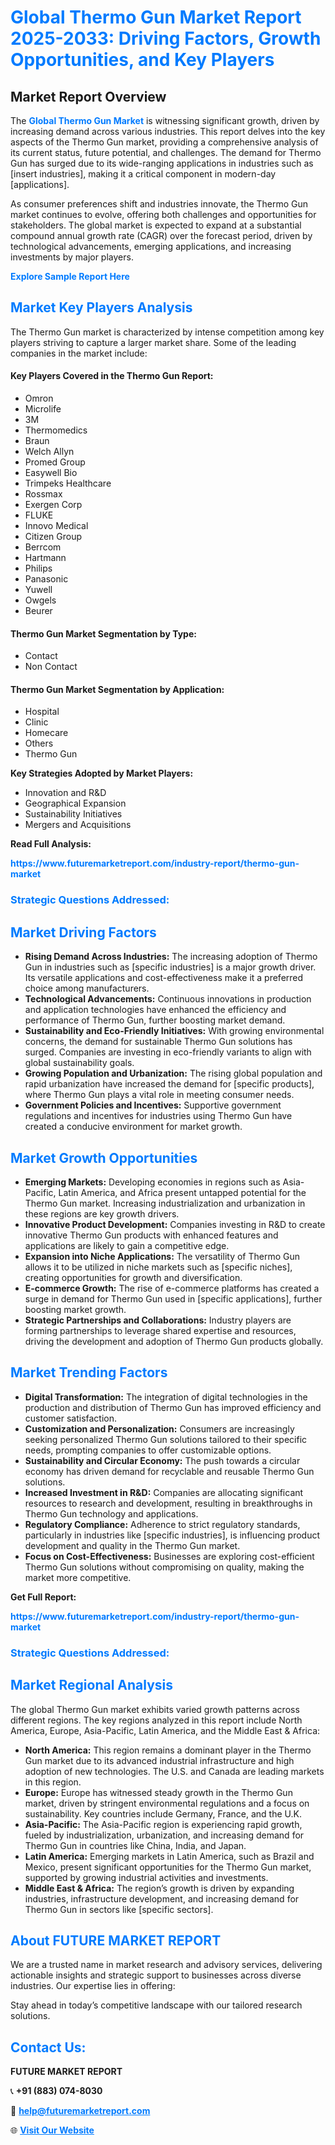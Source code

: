 <h1 style="color: #007BFF;">Global Thermo Gun Market Report 2025-2033: Driving Factors, Growth Opportunities, and Key Players</h1>

<section id="overview">
<h2>Market Report Overview</h2>
<p>The <a href="https://www.futuremarketreport.com/industry-report/thermo-gun-market" style="color: #007BFF; text-decoration: none;"><strong>Global Thermo Gun Market</strong></a> is witnessing significant growth, driven by increasing demand across various industries. This report delves into the key aspects of the Thermo Gun market, providing a comprehensive analysis of its current status, future potential, and challenges. The demand for Thermo Gun has surged due to its wide-ranging applications in industries such as [insert industries], making it a critical component in modern-day [applications].</p>
<p>As consumer preferences shift and industries innovate, the Thermo Gun market continues to evolve, offering both challenges and opportunities for stakeholders. The global market is expected to expand at a substantial compound annual growth rate (CAGR) over the forecast period, driven by technological advancements, emerging applications, and increasing investments by major players.</p>
</section>

<section id="overview">
<p><a href="https://www.futuremarketreport.com/request-sample/reportId=124102" style="color: #007BFF; text-decoration: none;"><strong>Explore Sample Report Here</strong></a></p>
</section>

<section id="key-players">
<h2 style="color: #007BFF;">Market Key Players Analysis</h2>
<p>The Thermo Gun market is characterized by intense competition among key players striving to capture a larger market share. Some of the leading companies in the market include:</p>
<h4>Key Players Covered in the Thermo Gun Report:</h4>
<ul><li>Omron</li><li>Microlife</li><li>3M</li><li>Thermomedics</li><li>Braun</li><li>Welch Allyn</li><li>Promed Group</li><li>Easywell Bio</li><li>Trimpeks Healthcare</li><li>Rossmax</li><li>Exergen Corp</li><li>FLUKE</li><li>Innovo Medical</li><li>Citizen Group</li><li>Berrcom</li><li>Hartmann</li><li>Philips</li><li>Panasonic</li><li>Yuwell</li><li>Owgels</li><li>Beurer</li></ul>
<h4>Thermo Gun Market Segmentation by Type:</h4>
<ul><li>Contact</li><li>Non Contact</li></ul>

<h4>Thermo Gun Market Segmentation by Application:</h4>
<ul><li>Hospital</li><li>Clinic</li><li>Homecare</li><li>Others</li><li>Thermo Gun</li></ul>
<p><strong>Key Strategies Adopted by Market Players:</strong></p>
<ul>
<li>Innovation and R&D</li>
<li>Geographical Expansion</li>
<li>Sustainability Initiatives</li>
<li>Mergers and Acquisitions</li>
</ul>
</section>

<section>
<p><strong>Read Full Analysis: </strong></p><a href="https://www.futuremarketreport.com/industry-report/thermo-gun-market" style="color: #007BFF; text-decoration: none;"><strong>https://www.futuremarketreport.com/industry-report/thermo-gun-market</strong></a>
<h3 style="color: #007BFF;">Strategic Questions Addressed:</h3>
</section>

<section id="driving-factors">
<h2 style="color: #007BFF;">Market Driving Factors</h2>
<ul>
<li><strong>Rising Demand Across Industries:</strong> The increasing adoption of Thermo Gun in industries such as [specific industries] is a major growth driver. Its versatile applications and cost-effectiveness make it a preferred choice among manufacturers.</li>
<li><strong>Technological Advancements:</strong> Continuous innovations in production and application technologies have enhanced the efficiency and performance of Thermo Gun, further boosting market demand.</li>
<li><strong>Sustainability and Eco-Friendly Initiatives:</strong> With growing environmental concerns, the demand for sustainable Thermo Gun solutions has surged. Companies are investing in eco-friendly variants to align with global sustainability goals.</li>
<li><strong>Growing Population and Urbanization:</strong> The rising global population and rapid urbanization have increased the demand for [specific products], where Thermo Gun plays a vital role in meeting consumer needs.</li>
<li><strong>Government Policies and Incentives:</strong> Supportive government regulations and incentives for industries using Thermo Gun have created a conducive environment for market growth.</li>
</ul>
</section>

<section id="growth-opportunities">
<h2 style="color: #007BFF;">Market Growth Opportunities</h2>
<ul>
<li><strong>Emerging Markets:</strong> Developing economies in regions such as Asia-Pacific, Latin America, and Africa present untapped potential for the Thermo Gun market. Increasing industrialization and urbanization in these regions are key growth drivers.</li>
<li><strong>Innovative Product Development:</strong> Companies investing in R&D to create innovative Thermo Gun products with enhanced features and applications are likely to gain a competitive edge.</li>
<li><strong>Expansion into Niche Applications:</strong> The versatility of Thermo Gun allows it to be utilized in niche markets such as [specific niches], creating opportunities for growth and diversification.</li>
<li><strong>E-commerce Growth:</strong> The rise of e-commerce platforms has created a surge in demand for Thermo Gun used in [specific applications], further boosting market growth.</li>
<li><strong>Strategic Partnerships and Collaborations:</strong> Industry players are forming partnerships to leverage shared expertise and resources, driving the development and adoption of Thermo Gun products globally.</li>
</ul>
</section>

<section id="trending-factors">
<h2 style="color: #007BFF;">Market Trending Factors</h2>
<ul>
<li><strong>Digital Transformation:</strong> The integration of digital technologies in the production and distribution of Thermo Gun has improved efficiency and customer satisfaction.</li>
<li><strong>Customization and Personalization:</strong> Consumers are increasingly seeking personalized Thermo Gun solutions tailored to their specific needs, prompting companies to offer customizable options.</li>
<li><strong>Sustainability and Circular Economy:</strong> The push towards a circular economy has driven demand for recyclable and reusable Thermo Gun solutions.</li>
<li><strong>Increased Investment in R&D:</strong> Companies are allocating significant resources to research and development, resulting in breakthroughs in Thermo Gun technology and applications.</li>
<li><strong>Regulatory Compliance:</strong> Adherence to strict regulatory standards, particularly in industries like [specific industries], is influencing product development and quality in the Thermo Gun market.</li>
<li><strong>Focus on Cost-Effectiveness:</strong> Businesses are exploring cost-efficient Thermo Gun solutions without compromising on quality, making the market more competitive.</li>
</ul>
</section>

<section>
<p><strong>Get Full Report: </strong></p><a href="https://www.futuremarketreport.com/industry-report/thermo-gun-market" style="color: #007BFF; text-decoration: none;"><strong>https://www.futuremarketreport.com/industry-report/thermo-gun-market</strong></a>
<h3 style="color: #007BFF;">Strategic Questions Addressed:</h3>
</section>


<section id="regional-analysis">
<h2 style="color: #007BFF;">Market Regional Analysis</h2>
<p>The global Thermo Gun market exhibits varied growth patterns across different regions. The key regions analyzed in this report include North America, Europe, Asia-Pacific, Latin America, and the Middle East & Africa:</p>
<ul>
<li><strong>North America:</strong> This region remains a dominant player in the Thermo Gun market due to its advanced industrial infrastructure and high adoption of new technologies. The U.S. and Canada are leading markets in this region.</li>
<li><strong>Europe:</strong> Europe has witnessed steady growth in the Thermo Gun market, driven by stringent environmental regulations and a focus on sustainability. Key countries include Germany, France, and the U.K.</li>
<li><strong>Asia-Pacific:</strong> The Asia-Pacific region is experiencing rapid growth, fueled by industrialization, urbanization, and increasing demand for Thermo Gun in countries like China, India, and Japan.</li>
<li><strong>Latin America:</strong> Emerging markets in Latin America, such as Brazil and Mexico, present significant opportunities for the Thermo Gun market, supported by growing industrial activities and investments.</li>
<li><strong>Middle East & Africa:</strong> The region’s growth is driven by expanding industries, infrastructure development, and increasing demand for Thermo Gun in sectors like [specific sectors].</li>
</ul>
</section>

<footer>
<h2 style="color: #007BFF;">About FUTURE MARKET REPORT</h2>
<p>We are a trusted name in market research and advisory services, delivering actionable insights and strategic support to businesses across diverse industries. Our expertise lies in offering:</p>

<p>Stay ahead in today’s competitive landscape with our tailored research solutions.</p>

<h2 style="color: #007BFF;">Contact Us:</h2>
<p><strong>FUTURE MARKET REPORT</strong></p>
<p>📞 <strong>+91 (883) 074-8030</strong></p>
<p>📧 <strong><a href="mailto:help@futuremarketreport.com" style="color: #007BFF;">help@futuremarketreport.com</a></strong></p>
<p>🌐 <strong><a href="https://www.futuremarketreport.com/" style="color: #007BFF;">Visit Our Website</a></strong></p>
</footer>